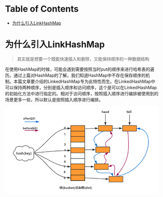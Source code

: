 # Table of Contents

* [为什么引入LinkHashMap](#为什么引入linkhashmap)




# 为什么引入LinkHashMap

> 其实就是想要一个既能快速插入和删除，又能保持顺序的一种数据结构

在使用HashMap的时候，可能会遇到需要按照当时put的顺序来进行哈希表的遍历。通过上篇对HashMap的了解，我们知道HashMap中不存在保存顺序的机制。本篇文章要介绍的LinkedHashMap专为此特性而生。在LinkedHashMap中可以保持两种顺序，分别是插入顺序和访问顺序，这个是可以在LinkedHashMap的初始化方法中进行指定的。相对于访问顺序，按照插入顺序进行编排被使用到的场景更多一些，所以默认是按照插入顺序进行编排。



![](.images/下载.png)
